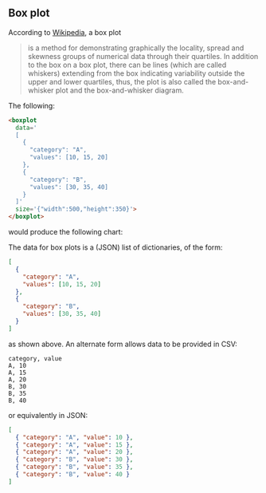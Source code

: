 ## Box plot

According to [Wikipedia](https://en.wikipedia.org/wiki/Box_plot), a box plot

> is a method for demonstrating graphically the locality, spread and
> skewness groups of numerical data through their quartiles. In
> addition to the box on a box plot, there can be lines (which are
> called whiskers) extending from the box indicating variability
> outside the upper and lower quartiles, thus, the plot is also called
> the box-and-whisker plot and the box-and-whisker diagram.

The following:

```html
<boxplot
  data='
  [
    {
      "category": "A",
      "values": [10, 15, 20]
    },
    {
      "category": "B",
      "values": [30, 35, 40]
    }
  ]'
  size='{"width":500,"height":350}'>
</boxplot>
```
would produce the following chart:

<span id="boxplot_0"></span>

The data for box plots is a (JSON) list of dictionaries, of the form:

```json
[
  {
    "category": "A",
    "values": [10, 15, 20]
  },
  {
    "category": "B",
    "values": [30, 35, 40]
  }
]
```

as shown above. An alternate form allows data to be provided in CSV:

```csv
category, value
A, 10
A, 15
A, 20
B, 30
B, 35
B, 40
```

or equivalently in JSON:

```json
[
  { "category": "A", "value": 10 },
  { "category": "A", "value": 15 },
  { "category": "A", "value": 20 },
  { "category": "B", "value": 30 },
  { "category": "B", "value": 35 },
  { "category": "B", "value": 40 }
]
```

<script>
 setTimeout(() => {
  Promise.resolve().then(() => 
  Glasseye.boxplot(
    '#boxplot_0',
    [
      { "category": "A", "value": 10 },
      { "category": "A", "value": 15 },
      { "category": "A", "value": 20 },
      { "category": "B", "value": 30 },
      { "category": "B", "value": 35 },
      { "category": "B", "value": 40 }
    ], {
      'width': 500,
      'height': 350
    },{},["DarkOrange"]
  ));
}, 1000);
</script>
